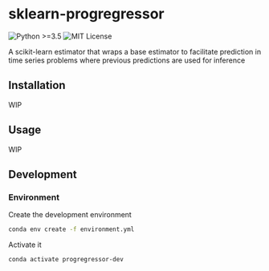 # sklearn-progregressor
![Python >=3.5](https://img.shields.io/badge/Python-%3E%3D3.5-informational)
![MIT License](https://img.shields.io/badge/License-MIT-brightgreen)

A scikit-learn estimator that wraps a base estimator to facilitate prediction in 
time series problems where previous predictions are used for inference

## Installation

WIP

## Usage

WIP

## Development

### Environment

Create the development environment
```bash
conda env create -f environment.yml
```
Activate it
```bash
conda activate progregressor-dev
```